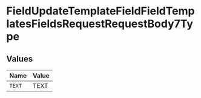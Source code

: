 # FieldUpdateTemplateFieldFieldTemplatesFieldsRequestRequestBody7Type


## Values

| Name   | Value  |
| ------ | ------ |
| `TEXT` | TEXT   |